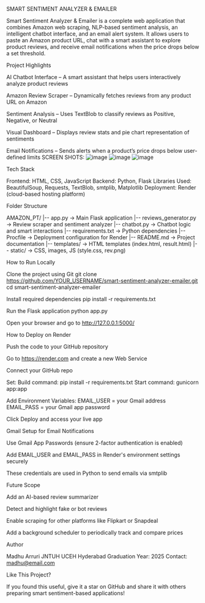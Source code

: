 SMART SENTIMENT ANALYZER & EMAILER

Smart Sentiment Analyzer & Emailer is a complete web application that combines Amazon web scraping, NLP-based sentiment analysis, an intelligent chatbot interface, and an email alert system. It allows users to paste an Amazon product URL, chat with a smart assistant to explore product reviews, and receive email notifications when the price drops below a set threshold.

Project Highlights

AI Chatbot Interface – A smart assistant that helps users interactively analyze product reviews

Amazon Review Scraper – Dynamically fetches reviews from any product URL on Amazon

Sentiment Analysis – Uses TextBlob to classify reviews as Positive, Negative, or Neutral

Visual Dashboard – Displays review stats and pie chart representation of sentiments

Email Notifications – Sends alerts when a product’s price drops below user-defined limits
SCREEN SHOTS:
![image](https://github.com/user-attachments/assets/235a9ce9-7ff6-46ca-a64e-fd4a9172cde8)
![image](https://github.com/user-attachments/assets/29fdc0b1-5650-43ea-81f1-28dd31c512f4)
![image](https://github.com/user-attachments/assets/c5a5b88a-c418-4302-a62f-2a0f450bf108)

Tech Stack

Frontend: HTML, CSS, JavaScript
Backend: Python, Flask
Libraries Used: BeautifulSoup, Requests, TextBlob, smtplib, Matplotlib
Deployment: Render (cloud-based hosting platform)

Folder Structure

AMAZON_PT/
|-- app.py → Main Flask application
|-- reviews_generator.py → Review scraper and sentiment analyzer
|-- chatbot.py → Chatbot logic and smart interactions
|-- requirements.txt → Python dependencies
|-- Procfile → Deployment configuration for Render
|-- README.md → Project documentation
|-- templates/ → HTML templates (index.html, result.html)
|-- static/ → CSS, images, JS (style.css, rev.png)

How to Run Locally

Clone the project using Git
git clone https://github.com/YOUR_USERNAME/smart-sentiment-analyzer-emailer.git
cd smart-sentiment-analyzer-emailer

Install required dependencies
pip install -r requirements.txt

Run the Flask application
python app.py

Open your browser and go to
http://127.0.0.1:5000/

How to Deploy on Render

Push the code to your GitHub repository

Go to https://render.com and create a new Web Service

Connect your GitHub repo

Set:
Build command: pip install -r requirements.txt
Start command: gunicorn app:app

Add Environment Variables:
EMAIL_USER = your Gmail address
EMAIL_PASS = your Gmail app password

Click Deploy and access your live app

Gmail Setup for Email Notifications

Use Gmail App Passwords (ensure 2-factor authentication is enabled)

Add EMAIL_USER and EMAIL_PASS in Render's environment settings securely

These credentials are used in Python to send emails via smtplib

Future Scope

Add an AI-based review summarizer

Detect and highlight fake or bot reviews

Enable scraping for other platforms like Flipkart or Snapdeal

Add a background scheduler to periodically track and compare prices

Author

Madhu Arruri
JNTUH UCEH Hyderabad
Graduation Year: 2025
Contact: madhu@email.com

Like This Project?

If you found this useful, give it a star on GitHub and share it with others preparing smart sentiment-based applications!
